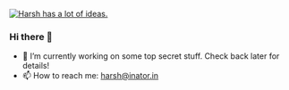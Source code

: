 [![Harsh has a lot of ideas.](http://harsh.software/covers/one.png)](https://www.harsh.software)

### Hi there 👋

- 🔭 I’m currently working on some top secret stuff. Check back later for details!
- 📫 How to reach me: harsh@inator.in

<!--
**harshsaver/harshsaver** is a ✨ _special_ ✨ repository because its `README.md` (this file) appears on your GitHub profile.

Here are some ideas to get you started:

- 🔭 I’m currently working on ...
- 🌱 I’m currently learning ...
- 👯 I’m looking to collaborate on ...
- 🤔 I’m looking for help with ...
- 💬 Ask me about ...
- 📫 How to reach me: ...
- 😄 Pronouns: ...
- ⚡ Fun fact: ...

![Harsh's github stats](https://github-readme-stats.vercel.app/api?username=harshsaver&hide_border=true&show_icons=true)
-->
